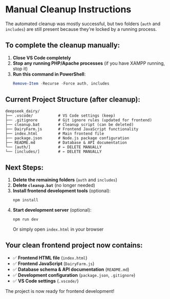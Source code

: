 # Manual Cleanup Instructions

The automated cleanup was mostly successful, but two folders (`auth` and `includes`) are still present because they're locked by a running process.

## To complete the cleanup manually:

1. **Close VS Code completely**
2. **Stop any running PHP/Apache processes** (if you have XAMPP running, stop it)
3. **Run this command in PowerShell**:
   ```powershell
   Remove-Item -Recurse -Force auth, includes
   ```

## Current Project Structure (after cleanup):

```
deepseek_dairy/
├── .vscode/           # VS Code settings (keep)
├── .gitignore         # Git ignore rules (updated for frontend)
├── cleanup.bat        # Cleanup script (can be deleted)
├── DairyFarm.js       # Frontend JavaScript functionality
├── index.html         # Main frontend file
├── package.json       # Node.js package configuration
├── README.md          # Database & API documentation
└── [auth/]            # ← DELETE MANUALLY
└── [includes/]        # ← DELETE MANUALLY
```

## Next Steps:

1. **Delete the remaining folders** (`auth` and `includes`)
2. **Delete `cleanup.bat`** (no longer needed)
3. **Install frontend development tools** (optional):
   ```bash
   npm install
   ```
4. **Start development server** (optional):
   ```bash
   npm run dev
   ```
   Or simply open `index.html` in your browser

## Your clean frontend project now contains:
- ✅ **Frontend HTML file** (`index.html`)
- ✅ **Frontend JavaScript** (`DairyFarm.js`)
- ✅ **Database schema & API documentation** (`README.md`)
- ✅ **Development configuration** (`package.json`, `.gitignore`)
- ✅ **VS Code settings** (`.vscode/`)

The project is now ready for frontend development!
